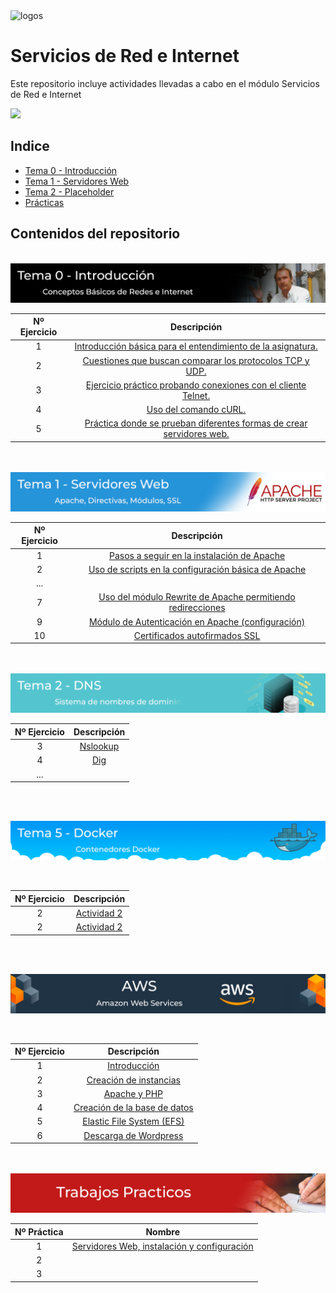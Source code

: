 <img src=".\Logos\all.png" alt="logos" width="600"/>

<br>

# Servicios de Red e Internet
Este repositorio incluye actividades llevadas a cabo en el módulo Servicios de Red e Internet

<img src="./Practica 1º Trimestre/rsc/img/banner.png">

## Indice

- [Tema 0 - Introducción ](./Tema%200/Ejercicios.md)
- [Tema 1 - Servidores Web ](./Tema%201/Ejercicios.md)
- [Tema 2 - Placeholder ](#Tema-X-Placeholder)
- [Prácticas ](./Practica%201º%20Trimestre/Practica1.md)

## Contenidos del repositorio

<br>

<img src="./Tema0.png">

<br>

| Nº Ejercicio | Descripción  |
|:-:|:-:|
| 1 | [Introducción básica para el entendimiento de la asignatura.](./Tema%200/Ejercicios.md#ejercicio-1---introducción-)| 
| 2 | [Cuestiones que buscan comparar los protocolos TCP y UDP.](./Tema%200/Ejercicios.md#ejercicio-2---udp-and-tcp-comparison-of-transport-protocol-) |
| 3 | [Ejercicio práctico probando conexiones con el cliente Telnet.](./Tema%200/Ejercicios.md#ejercicio-3---práctica-telnethttp-) |
| 4 | [Uso del comando cURL.](./Tema%200/Ejercicios.md#ejercicio-4---usando-curl-) |
| 5 | [Práctica donde se prueban diferentes formas de crear servidores web.](./Tema%200/Ejercicios.md#ejercicio-5---práctica-a-servidor-web-) |

<br>
<br>

<img src="./Tema1.png">

<br>

| Nº Ejercicio | Descripción  |
|:-:|:-:|
| 1 | [Pasos a seguir en la instalación de Apache](./Tema%201/Ejercicios.md#actividad-1)  |
| 2 | [Uso de scripts en la configuración básica de Apache](./Tema%201/Ejercicios.md#actividad-2)  |
| ... |   |
| 7 | [Uso del módulo Rewrite de Apache permitiendo redirecciones](./Tema%201/Ejercicios.md#habilitando-el-módulo-rewrite)  |
| 9 | [Módulo de Autenticación en Apache (configuración)](./Tema%201/Ejercicios.md#creación-de-usuarios) |
| 10 | [Certificados autofirmados SSL](./Tema%201/Ejercicios.md#)  |

<br>
<br>

<img src="./Tema2.png">

<br>

| Nº Ejercicio | Descripción  |
|:-:|:-:|
| 3 | [Nslookup](./Tema%201/Ejercicios.md#actividad-1)  |
| 4 | [Dig](./Tema%201/Ejercicios.md#actividad-2)  |
| ... |   |
    

<br>
<br>

[<img src="./Tema5.png">](./Tema%205%20-%20Docker/ejercicios.md)

<br>

| Nº Ejercicio | Descripción  |
|:-:|:-:|
| 2 | [Actividad 2](./Tema%205%20-%20Docker/ejercicios.md#Actividad-2)  |
| 2 | [Actividad 2]()  |

    

<br>
<br>

[<img src="./Tema4_AWS.png">](./Tema%204%20AWS/Ejercicios.md)

<br>

| Nº Ejercicio | Descripción  |
|:-:|:-:|
| 1 | [Introducción](./Tema%204%20AWS/Ejercicios.md#Introducción)  |
| 2 | [Creación de instancias](./Tema%204%20AWS/Ejercicios.md#creación-de-instancias)  |
| 3 | [Apache y PHP](./Tema%204%20AWS/Ejercicios.md#apache-y-php)  |
| 4 | [Creación de la base de datos](./Tema%204%20AWS/Ejercicios.md#creación-de-la-base-de-datos)  |
| 5 | [Elastic File System (EFS)](./Tema%204%20AWS/Ejercicios.md#elastic-file-system-efs)  |
| 6 | [Descarga de Wordpress](./Tema%204%20AWS/Ejercicios.md#descarga-de-wordpress)  |
    

<br>
<br>

<img src="./PR.png">

<br>

| Nº Práctica | Nombre  |
|:-:|:-:|
| 1 | [Servidores Web, instalación y configuración](./Practica%201º%20Trimestre/Practica1.md)| 
| 2 | []() |
| 3 | []() |

